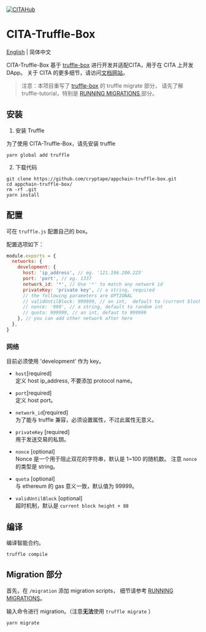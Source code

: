 [![CITAHub](https://img.shields.io/badge/made%20for-CITAHub-blue.svg)](https://www.citahub.com/)

# CITA-Truffle-Box

[English](./README.md) | 简体中文

CITA-Truffle-Box 基于 [truffle-box](https://github.com/truffle-box) 进行开发并适配CITA，用于在 CITA 上开发 DApp。 
关于 CITA 的更多细节，请访问[文档网站](https://docs.citahub.com/en-US/cita/cita-intro)。

>注意：本项目重写了 [truffle-box](https://github.com/truffle-box) 的 truffle migrate 部分， 请先了解 truffle-tutorial，特别是 [RUNNING MIGRATIONS ](https://truffleframework.com/docs/truffle/getting-started/running-migrations) 部分。


## 安装

1. 安装 Truffle

为了使用 CITA-Truffle-Box，请先安装 truffle
```shell
yarn global add truffle
```

2. 下载代码

```shell
git clone https://github.com/cryptape/appchain-truffle-box.git
cd appchain-truffle-box/
rm -rf .git
yarn install
```

## 配置

可在 `truffle.js` 配置自己的 box。

配置选项如下：

```js
module.exports = {
  networks: {
    development: {
      host: 'ip_address', // eg. '121.196.200.225'
      port: 'port', // eg. 1337
      network_id: '*', // Use '*' to match any network id
      privateKey: 'private key', // a string, required
      // the following parameters are OPTIONAL
      // validUntilBlock: 999999, // an int,  default to (current block number)+88
      // nonce: '999', // a string, default to random int
      // quota: 999999, // an int, defaut to 999999
    }, // you can add other network after here
  },
}
```

### 网络

目前必须使用 'development' 作为 key。

* `host`[required]  
定义 host ip_address, 不要添加 protocol name。

* `port`[required]  
定义 host port。

* `network_id`[required]  
为了能与 truffle 兼容，必须设置属性，不过此属性无意义。

* `privateKey` [required]  
用于发送交易的私钥。

* `nonce` [optional]  
  Nonce 是一个用于阻止双花的字符串，默认是 1~100 的随机数。
  注意 `nonce` 的类型是 string。

* `quota` [optional]  
 与 ethereum 的 gas 意义一致，默认值为 99999。

* `validUntilBlock` [optional]  
超时机制，默认是 `current block height + 88` 

## 编译
编译智能合约。
```
truffle compile
```

## Migration 部分

首先，在 `/migration` 添加 migration scripts， 细节请参考 [RUNNING MIGRATIONS](https://truffleframework.com/docs/truffle/getting-started/running-migrations)。

输入命令进行 migration。（注意**无法**使用 `truffle migrate` ） 
```
yarn migrate
```
